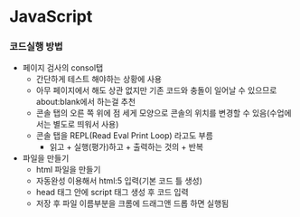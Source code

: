 # JavaScript

### 코드실행 방법

* 페이지 검사의 consol탭
  * 간단하게 테스트 해야하는 상황에 사용
  * 아무 페이지에서 해도 상관 없지만 기존 코드와 충돌이 일어날 수 있으므로 about:blank에서 하는걸 추천
  * 콘솔 탭의 오른 쪽 위에 점 세게 모양으로 콘솔의 위치를 변경할 수 있음(수업에서는 별도로 띄워서 사용)
  * 콘솔 탭을 REPL(Read Eval Print Loop) 라고도 부름
    * 읽고 + 실행(평가)하고 + 출력하는 것의 + 반복
* 파일을 만들기
  * html 파일을 만들기
  * 자동완성 이용해서 html:5 입력(기본 코드 틀 생성)
  * head 태그 안에 script 태그 생성 후 코드 입력
  * 저장 후 파일 이름부분을 크롬에 드래그앤 드롭 하면 실행됨

